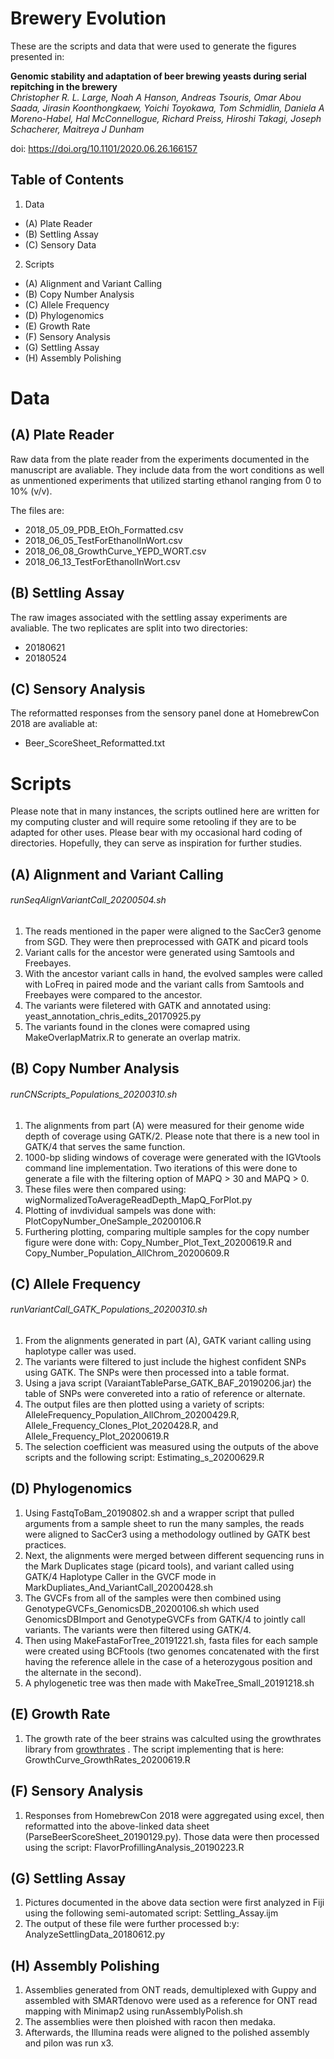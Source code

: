 # Brewery Evolution

These are the scripts and data that were used to generate the figures presented in:

**Genomic stability and adaptation of beer brewing yeasts during serial repitching in the brewery**  
*Christopher R. L. Large, Noah A Hanson, Andreas Tsouris, Omar Abou Saada, Jirasin Koonthongkaew, Yoichi Toyokawa, Tom Schmidlin, Daniela A Moreno-Habel, Hal McConnellogue, Richard Preiss, Hiroshi Takagi, Joseph Schacherer, Maitreya J Dunham*

doi: https://doi.org/10.1101/2020.06.26.166157

## Table of Contents
1. Data
- (A) Plate Reader
- (B) Settling Assay
- (C) Sensory Data
2. Scripts
- (A) Alignment and Variant Calling
- (B) Copy Number Analysis
- (C) Allele Frequency
- (D) Phylogenomics
- (E) Growth Rate
- (F) Sensory Analysis
- (G) Settling Assay
- (H) Assembly Polishing

# Data
## (A) Plate Reader
Raw data from the plate reader from the experiments documented in the manuscript are avaliable. They include data from the wort conditions as well as unmentioned experiments that utilized starting ethanol ranging from 0 to 10% (v/v).  
  
The files are:  
-  2018_05_09_PDB_EtOh_Formatted.csv  
-  2018_06_05_TestForEthanolInWort.csv  
-  2018_06_08_GrowthCurve_YEPD_WORT.csv  
-  2018_06_13_TestForEthanolInWort.csv  

## (B) Settling Assay  
The raw images associated with the settling assay experiments are avaliable. The two replicates are split into two directories:
- 20180621
- 20180524

## (C) Sensory Analysis
The reformatted responses from the sensory panel done at HomebrewCon 2018 are avaliable at:
- Beer_ScoreSheet_Reformatted.txt

# Scripts
Please note that in many instances, the scripts outlined here are written for my computing cluster and will require some retooling if they are to be adapted for other uses. Please bear with my occasional hard coding of directories. Hopefully, they can serve as inspiration for further studies. 

## (A) Alignment and Variant Calling
###### runSeqAlignVariantCall_20200504.sh
1. The reads mentioned in the paper were aligned to the SacCer3 genome from SGD. They were then preprocessed with GATK and picard tools
2. Variant calls for the ancestor were generated using Samtools and Freebayes.
3. With the ancestor variant calls in hand, the evolved samples were called with LoFreq in paired mode and the variant calls from Samtools and Freebayes were compared to the ancestor.
4. The variants were filetered with GATK and annotated using: yeast_annotation_chris_edits_20170925.py
5. The variants found in the clones were comapred using MakeOverlapMatrix.R to generate an overlap matrix.

## (B) Copy Number Analysis
######  runCNScripts_Populations_20200310.sh
1. The alignments from part (A) were measured for their genome wide depth of coverage using GATK/2. Please note that there is a new tool in GATK/4 that serves the same function. 
2. 1000-bp sliding windows of coverage were generated with the IGVtools command line implementation. Two iterations of this were done to generate a file with the filtering option of MAPQ > 30 and MAPQ > 0.
3. These files were then compared using: wigNormalizedToAverageReadDepth_MapQ_ForPlot.py
4. Plotting of invdividual sampels was done with: PlotCopyNumber_OneSample_20200106.R
5. Furthering plotting, comparing multiple samples for the copy number figure were done with: Copy_Number_Plot_Text_20200619.R and Copy_Number_Population_AllChrom_20200609.R

## (C) Allele Frequency
###### runVariantCall_GATK_Populations_20200310.sh
1. From the alignments generated in part (A), GATK variant calling using haplotype caller was used.
2. The variants were filtered to just include the highest confident SNPs using GATK. The SNPs were then processed into a table format.
3. Using a java script (VaraiantTableParse_GATK_BAF_20190206.jar) the table of SNPs were convereted into a ratio of reference or alternate. 
4. The output files are then plotted using a variety of scripts: AlleleFrequency_Population_AllChrom_20200429.R, Allele_Frequency_Clones_Plot_2020428.R, and Allele_Frequency_Plot_20200619.R
5. The selection coefficient was measured using the outputs of the above scripts and the following script: Estimating_s_20200629.R

## (D) Phylogenomics
1. Using FastqToBam_20190802.sh and a wrapper script that pulled arguments from a sample sheet to run the many samples, the reads were aligned to SacCer3 using a methodology outlined by GATK best practices.
2. Next, the alignments were merged between different sequencing runs in the Mark Duplicates stage (picard tools), and variant called using GATK/4 Haplotype Caller in the GVCF mode in MarkDupliates_And_VariantCall_20200428.sh
3. The GVCFs from all of the samples were then combined using GenotypeGVCFs_GenomicsDB_20200106.sh which used GenomicsDBImport and GenotypeGVCFs from GATK/4 to jointly call variants. The variants were then filtered using GATK/4.
4. Then using MakeFastaForTree_20191221.sh, fasta files for each sample were created using BCFtools (two genomes concatenated with the first having the reference allele in the case of a heterozygous position and the alternate in the second).
5. A phylogenetic tree was then made with MakeTree_Small_20191218.sh

## (E) Growth Rate
1. The growth rate of the beer strains was calculted using the growthrates library from [growthrates](https://cran.r-project.org/web/packages/growthrates/vignettes/Introduction.html) . The script implementing that is here: GrowthCurve_GrowthRates_20200619.R

## (F) Sensory Analysis
1. Responses from HomebrewCon 2018 were aggregated using excel, then reformatted into the above-linked data sheet (ParseBeerScoreSheet_20190129.py). Those data were then processed using the script: FlavorProfillingAnalysis_20190223.R

## (G) Settling Assay
1. Pictures documented in the above data section were first analyzed in Fiji using the following semi-automated script: Settling_Assay.ijm
2. The output of these file were further processed b:y: AnalyzeSettlingData_20180612.py

## (H) Assembly Polishing
1. Assemblies generated from ONT reads, demultiplexed with Guppy and assembled with SMARTdenovo were used as a reference for ONT read mapping with Minimap2 using runAssemblyPolish.sh
2. The assemblies were then ploished with racon then medaka. 
3. Afterwards, the Illumina reads were aligned to the polished assembly and pilon was run x3. 

